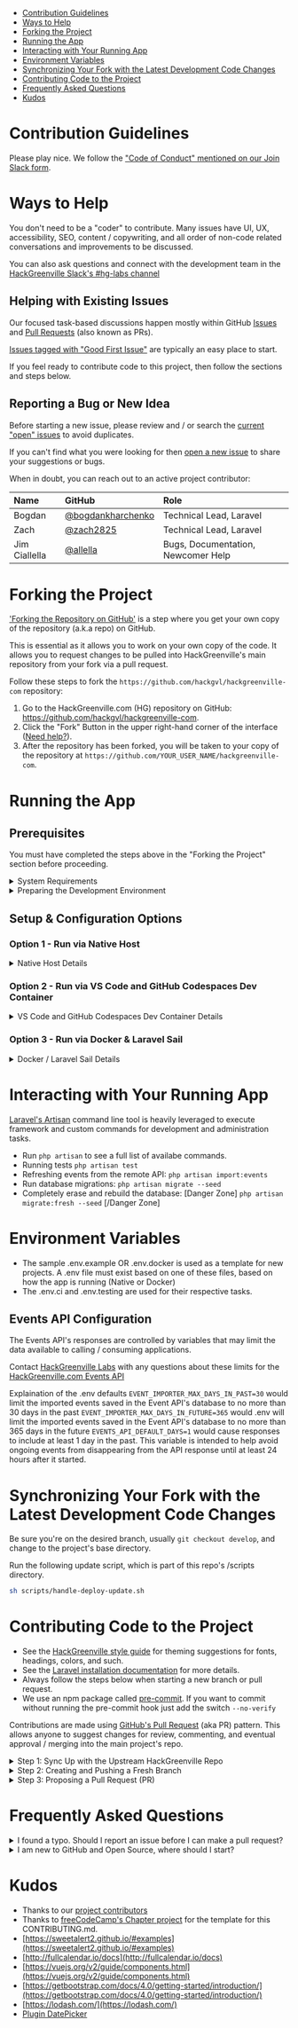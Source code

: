 - [Contribution Guidelines](#contribution-guidelines)
- [Ways to Help](#ways-to-help)
- [Forking the Project](#forking-the-project)
- [Running the App](#running-the-app)
- [Interacting with Your Running App](#interacting-with-your-running-app)
- [Environment Variables](#environment-variables)
- [Synchronizing Your Fork with the Latest Development Code Changes](#synchronizing-your-fork-with-the-latest-development-code-changes)
- [Contributing Code to the Project](#contributing-code-to-the-project)
- [Frequently Asked Questions](#frequently-asked-questions)
- [Kudos](#kudos)


# Contribution Guidelines

Please play nice. We follow the ["Code of Conduct" mentioned on our Join Slack form](https://hackgreenville.com/join-slack).

# Ways to Help

You don't need to be a "coder" to contribute. Many issues have UI, UX, accessibility, SEO, content / copywriting, and all order of non-code related conversations and improvements to be discussed.

You can also ask questions and connect with the development team in the [HackGreenville Slack's #hg-labs channel](https://hackgreenville.com/join-slack)

## Helping with Existing Issues

Our focused task-based discussions happen mostly within GitHub [Issues](https://github.com/hackgvl/hackgreenville-com/issues) and [Pull Requests](https://github.com/hackgvl/hackgreenville-com/pulls) (also known as PRs).

[Issues tagged with "Good First Issue"](https://github.com/hackgvl/hackgreenville-com/labels/good%20first%20issue) are typically an easy place to start.

If you feel ready to contribute code to this project, then follow the sections and steps below.

## Reporting a Bug or New Idea

Before starting a new issue, please review and / or search the [current "open" issues](https://github.com/hackgvl/hackgreenville-com/issues/) to avoid duplicates.

If you can't find what you were looking for then [open a new issue](https://github.com/hackgvl/hackgreenville-com/issues/new) to share your suggestions or bugs.

When in doubt, you can reach out to an active project contributor:

| Name          | GitHub                                                   | Role                               |
|:--------------|:---------------------------------------------------------|:-----------------------------------|
| Bogdan        | [@bogdankharchenko](https://github.com/bogdankharchenko) | Technical Lead, Laravel            |
| Zach          | [@zach2825](https://github.com/zach2825)                 | Technical Lead, Laravel            |
| Jim Ciallella | [@allella](https://github.com/allella)                   | Bugs, Documentation, Newcomer Help |


# Forking the Project

['Forking the Repository on GitHub'](https://help.github.com/articles/about-forks/) is a step where you get your own copy of the repository (a.k.a repo) on GitHub.

This is essential as it allows you to work on your own copy of the code. It allows you to request changes to be pulled into HackGreenville's main repository from your fork via a pull request.

Follow these steps to fork the `https://github.com/hackgvl/hackgreenville-com` repository:

1. Go to the HackGreenville.com (HG) repository on GitHub: https://github.com/hackgvl/hackgreenville-com.
2. Click the "Fork" Button in the upper right-hand corner of the interface ([Need help?](https://help.github.com/articles/fork-a-repo/)).
3. After the repository has been forked, you will be taken to your copy of the repository at `https://github.com/YOUR_USER_NAME/hackgreenville-com`.

</details>

# Running the App

## Prerequisites
You must have completed the steps above in the "Forking the Project" section before proceeding.

<details><summary>System Requirements</summary>

## System Requirements

- [Requirements of Laravel 10](https://laravel.com/docs/10.x/deployment#server-requirements), which include PHP 7.3+ or PHP 8+
- You'll need [composer](https://getcomposer.org/download/) as well.
- You'll need [yarn](https://yarnpkg.com/lang/en/docs/install/) as well.
- For running "tests", you'll need SQLite and its associated PHP extensions enabled.
  > The PHP install package names and commands will differ based on your operating system, source repository, and other variations. Here are examples:
  >
  > - RHEL / CentOS / Fedora: `yum install php-sqlite3 php-pdo_sqlite`
  > - Ubuntu / Debian / Mint: `apt install php-sqlite3`
- MariaDB 10+ / MySQL 5.6+ - MariaDB is a compatible fork of MySQL and the community version can be installed using [operating system repositories](https://mariadb.com/kb/en/mariadb-package-repository-setup-and-usage/).

</details>

<details><summary>Preparing the Development Environment</summary>

Install [Git](https://git-scm.com/) and a code editor of your choice. We recommend using [VS Code](https://code.visualstudio.com/).

Clone your forked copy of the Hackgreenville.com code. ['Cloning'](https://help.github.com/articles/cloning-a-repository/) is where you download a copy of the repository from a `remote` location to your local machine. Run these commands on your local machine to clone the repository:

1. Open a Terminal in a directory where you would like the HG project to reside.

2. Clone your fork of the HG code, make sure you replace `YOUR_USER_NAME` with your GitHub username:

   ```sh
   git clone https://github.com/YOUR_USER_NAME/hackgreenville-com.git
   ```

This will download the entire repository to a `hackgreenville-com` directory.

Now that you have downloaded a copy of your fork, you will need to set up an `upstream`. The main repository at `https://github.com/hackgvl/hackgreenville-com` is often referred to as the `upstream` repository. Your fork at `https://github.com/YOUR_USER_NAME/hackgreenville-com` is often referred to as the `origin` repository.

You need a reference from your local copy to the `upstream` repository in addition to the `origin` repository. This is so that you can sync changes from the `upstream` repository to your fork which is called `origin`. To do that follow the below commands:

1.  Change directory to the new hackgreenville-com directory:

    ```sh
    cd hackgreenville-com
    ```

2.  Add a remote reference to the main Hackgreenvill.com GitHub repository. We're refer to this as "HG" in the later steps.

    ```sh
    git remote add upstream https://github.com/hackgvl/hackgreenville-com.git
    ```

3.  Ensure the configuration looks correct:

        ```sh
        git remote -v
        ```

        The output should look something like below:
        ```sh
        origin    https://github.com/YOUR_USER_NAME/hackgreenville-com.git (fetch)
        origin    https://github.com/YOUR_USER_NAME/hackgreenville-com.git (push)
        upstream    https://github.com/hackgvl/hackgreenville-com.git (fetch)
        upstream    https://github.com/hackgvl/hackgreenville-com.git (push)
        ```
</details>

## Setup & Configuration Options

### Option 1 - Run via Native Host
<details><summary>Native Host Details</summary>

You need to make a copy of the `.env.example` file and rename it to `.env` at your project root.

Edit the new .env file and set your database settings.

### Running the Database

If it does not already exist, you will need to create the `hack_greenville` database in your local MySQL server.

```bash
mysql --user="dbusername" --password -e "create database hack_greenville"
```

### Installing Dependencies and Seeding Database

Run the following script to install dependencies, run database migrations, and run other optimizations:

```bash
sh scripts/handle-deploy-update.sh
```

The database migrations will generate a default user *admin@admin.com* with a password of _admin_ and fill the states table.

### Starting the Vite Dev Tool

In one terminal, run the following command to start the Vite local development server:

```bash
yarn dev
```

> Note: for production environments, `yarn prod` would be used.

### Starting the Web Application

In another terminal, run the following command to start the Laravel server (will open on port `8000`)

```bash
php artisan serve
```

The app should now be accessible by visting `http://localhost:8000` in your browser.

### Generate App Key

Once the app is running, run the following command to generate your [app encryption key](https://laravel.com/docs/10.x/encryption):

```bash
php artisan key:generate
```

### Import / Seed the Organizations and Events Data

Organization and events data comes from the [Organizations API](https://github.com/hackgvl/OpenData/blob/master/ORGANIZATIONS_API.md) and [Events API](/EVENTS_API.md). Without this step the application will have no data.


```bash
php artisan import:events
```

</details>

### Option 2 - Run via VS Code and GitHub Codespaces Dev Container
<details><summary>VS Code and GitHub Codespaces Dev Container Details</summary>

See [VS Code + GitHub Codespaces Dev Container documentation](https://github.com/microsoft/vscode-dev-containers#vs-code--github-codespaces-dev-container-definitions).

</details>

### Option 3 - Run via Docker & Laravel Sail
<details><summary>Docker / Laravel Sail Details</summary>

The Docker setup of this project should only be done for advanced users, or if needed for runtime compatibility issues.

### Copying Docker Environment Variables

First, you need to make a copy of the `.env.docker` file and rename it to `.env` at the
project root. This can be accomplished by running `cp .env.docker .env` from the project root. 

### Installing the Dockerfile

To run the Docker container for the web application, you'll need to generate the Laravel Sail docker files. You can generate the Laravel Sail docker files with either of the two options:

#### Option A: Using Composer
If you have `composer` installed on your machine, you can run the following script to install the application dependencies, including Laravel Sail.

```bash
composer install
```

#### Option B: Installing with Laravel Sail
If you do not have `composer` installed on your machine, you can install Laravel Sail directly using the following scripts:

```bash
mkdir -p vendor/laravel
git clone https://github.com/laravel/sail.git vendor/laravel/sail/
```

### Running the Docker Services

To run the Docker services, run Docker Compose from the root directory:

```bash
docker-compose -f docker-compose.yml up --build
```

### Conditional: Install Application Dependencies

If you followed `Option B` on the `Installing the Dockerfile` step, you'll need to run `composer install` on the web application Docker container to install the rest of the application dependencies. This can be done by running the following:

```bash
docker exec -it hackgreenville composer install
```

### Seeding the Application Database

Now that we have the application dependencies installed, we can seed the MySQL database using the following command:

```bash
docker exec -it hackgreenville php artisan migrate --seed
```

### Generating an Application Encryption Key

On the first start, you will need to generate an `APP_KEY` secret, which serve as your application encryption key. This can be generated running the following command:

```bash
docker exec -it hackgreenville php artisan key:generate
```

This command should populate the `APP_KEY` environment variable within your `.env` file.

If you get file permission errors, please make sure permissions are set the UID `1337` and the GUID specified in `.env` by `WWWGROUP`.
I.e. if there are errors opening the log file, run `sudo chown -R 1337:www-data storage/`, if `www-data` is the group specified by `WWWGROUP` in `.env`.

If you run into "The Mix manifest does not exist", then run `docker exec -it hackgreenville php artisan vendor:publish --provider="Laravel\Horizon\HorizonServiceProvider"` and `docker exec -it hackgreenville npm run dev`.

After that, hit Ctrl-C in the original docker-compose to stop the application, and do `docker-compose up --build` to run it again.

If there are any changes in the application code, you will need to run `docker-compose up --build` to recreate the container with your changes.

### Import / Seed Organizations and Events Data

To seed events and organizations into your application, run the following to import events and organizations from the Open Upstate API:

```bash
docker exec "hackgreenville" /bin/bash -c "php artisan import:events"
```
</details>

# Interacting with Your Running App

[Laravel's Artisan](https://laravel.com/docs/master/artisan) command line tool is heavily leveraged to execute framework and custom commands for development and administration tasks.

- Run `php artisan` to see a full list of availabe commands.
- Running tests `php artisan test`
- Refreshing events from the remote API: `php artisan import:events`
- Run database migrations: `php artisan migrate --seed`
- Completely erase and rebuild the database: [Danger Zone] `php artisan migrate:fresh --seed` [/Danger Zone]


# Environment Variables

- The sample .env.example OR .env.docker is used as a template for new projects. A .env file must exist based on one of these files, based on how the app is running (Native or Docker)
- The .env.ci and .env.testing are used for their respective tasks.

## Events API Configuration
The Events API's responses are controlled by variables that may limit the data available to calling / consuming applications.

Contact [HackGreenville Labs](https://hackgreenville.com/labs) with any questions about these limits for the [HackGreenville.com Events API](/EVENTS_API.md)

Explaination of the .env defaults
`EVENT_IMPORTER_MAX_DAYS_IN_PAST=30` would limit the imported events saved in the Event API's database to no more than 30 days in the past
`EVENT_IMPORTER_MAX_DAYS_IN_FUTURE=365` would .env will limit the imported events saved in the Event API's database to no more than 365 days in the future
`EVENTS_API_DEFAULT_DAYS=1` would cause responses to include at least 1 day in the past. This variable is intended to help avoid ongoing events from disappearing from the API response until at least 24 hours after it started.
 


# Synchronizing Your Fork with the Latest Development Code Changes
Be sure you're on the desired branch, usually `git checkout develop`, and change to the project's base directory.

Run the following update script, which is part of this repo's /scripts directory.

```bash
sh scripts/handle-deploy-update.sh
```

# Contributing Code to the Project

- See the [HackGreenville style guide](https://hackgreenville.com/styles) for theming suggestions for fonts, headings, colors, and such.
- See the [Laravel installation documentation](https://laravel.com/docs/10.x/installation) for more details.
- Always follow the steps below when starting a new branch or pull request.
- We use an npm package called [pre-commit](https://www.npmjs.com/package/pre-commit). If you want to commit without running the pre-commit hook just add the switch `--no-verify` 

Contributions are made using [GitHub's Pull Request](https://docs.github.com/en/free-pro-team@latest/github/collaborating-with-issues-and-pull-requests/about-pull-requests) (aka PR) pattern. This allows anyone to suggest changes for review, commenting, and eventual approval / merging into the main project's repo.

<details><summary>Step 1: Sync Up with the Upstream HackGreenville Repo</summary>

Before creating a new git "branch" you'll want to sync up with the "remote upstream", which is just a fancy way of saying the main Hackgreenville.com (HG) GitHub repo.

1.  Save any uncommitted changes using `git stash` because the following steps can possibly reset / delete things in order to stay in sync with the upstream.

2.  Validate that you are on the `develop` branch

    ```sh
    git status
    ```

    You should get an output like this:

    ```sh
    On branch develop
    Your branch is up-to-date with 'origin/develop'.

    nothing to commit, working directory clean
    ```

    If you are not on develop or your working directory is not clean, resolve any outstanding files/commits and checkout `develop`:

    ```sh
    git checkout develop
    ```

3.  Sync the latest changes from the HG upstream `develop` branch to your local develop branch.

    This is very important to avoid conflicts later.

        > **Note:** If you have any outstanding Pull Request that you made from the `develop` branch of your fork, you will lose them at the end of this step. You should ensure your pull request is merged by a moderator before performing this step. To avoid this scenario, you should *always* work on a branch separate from develop.

        This step **will sync the latest changes** from the main repository of HG.

        Update your local copy of the HG upstream repository:
        ```sh
        git fetch upstream
        ```

        Hard reset your develop branch with the HG develop:
        ```sh
        git reset --hard upstream/develop
        ```

        Push your develop branch to your origin to have a clean history on your fork on GitHub:
        ```sh
        git push origin develop --force
        ```

        You can validate if your current develop matches the upstream/develop or not by performing a diff:
        ```sh
        git diff upstream/develop
        ```

        If you don't get any output, you are good to go to the next step.

</details>

<details><summary>Step 2: Creating and Pushing a Fresh Branch</summary>
    
  Working on a separate branch for each issue helps you keep your local work copy clean. You should never work on the `develop` branch. This will soil your copy of HG and you may have to start over with a fresh clone or fork.
    
  All new branches / contributions should be made off of the `develop` branch, but not in it, as described below.

1. Clean up before starting
   It's also good practice to clean up any orphaned branches from time to time.

   ```sh
   git remote prune origin
   git gc --prune
   ```

2. Selecting a branch name
   Check that you are on `develop` as explained previously, and branch off from there by typing:
   ```sh
   git checkout -b fix/update-readme
   ```
   Your branch name should start with `fix/`, `feat/`, `docs/`, etc. Avoid using issue numbers in branches. Keep them short, meaningful and unique.

Some examples of good branch names are:
`    fix/update-nav-links
    fix/calendar-popup-css
    docs/typos-in-readme
    feat/add-sponsors
   `

3. Edit files and write code on your favorite editor. Then, check and confirm the files you are updating:

   ```sh
   git status
   ```

   This should show a list of `unstaged` files that you have edited.

   ```sh
   On branch docs/typos-in-readme
   Your branch is up to date with 'upstream/docs/typos-in-readme'.

   Changes not staged for commit:
   (use "git add/rm <file>..." to update what will be committed)
   (use "git checkout -- <file>..." to discard changes in working directory)

       modified:   CONTRIBUTING.md
       modified:   README.md
   ...
   ```

4. Stage the changes and make a commit

   In this step, you should only mark files that you have edited or added yourself. You can perform a reset and resolve files that you did not intend to change if needed.

   ```sh
   git add path/to/my/changed/file.ext
   ```

   Or you can add all the `unstaged` files to the staging area using the below handy command:

   ```sh
   git add .
   ```

   Only the files that were moved to the staging area will be added when you make a commit.

   ```sh
   git status
   ```

   Output:

   ```sh
   On branch docs/typos-in-readme
   Your branch is up to date with 'upstream/docs/typos-in-readme'.

   Changes to be committed:
   (use "git reset HEAD <file>..." to unstage)

       modified:   CONTRIBUTING.md
       modified:   README.md
   ```

   Now, you can commit your changes with a short message like so:

   ```sh
   git commit -m "fix: my short commit message"
   ```

   We highly recommend making a conventional commit message. This is a good practice that you will see on some of the popular Open Source repositories. As a developer, this encourages you to follow standard practices.

   Some examples of conventional commit messages are:

   ```md
   fix: update API routes
   feat: RSVP event
   fix(docs): update database schema image
   ```

   Keep your commit messages short. You can always add additional information in the description of the commit message.

5. Push the new branch to your fork / origin. For example, if the name of your branch is `docs/typos-in-readme`, then your command should be:
`sh
    git push origin docs/typos-in-readme
    `
</details>

<details><summary>Step 3: Proposing a Pull Request (PR)</summary>

1. Once a branch of your changes has been committed & pushed to your fork / origin you will automatically see a message when you visit your GitHub fork page.

The message will appear near the top of the page saying `Compare and Pull Request` which has a link to start a pull request based on your most recently pushed branch.

2. By default, all pull requests need to be matched against `base repository: hackgvl/hackgreenville-com` and `base: develop`, which should be the values set in the drop-downs on the left side of the "Comparing Changes" section at the top of the pull request creation page / form.

3. In the body of your PR include a more detailed summary of the changes you made and why.

   - Fill in the details as they seem fit to you. This information will be reviewed and a decision will be made whether or not your pull request is going to be accepted.

   - If the PR is meant to fix an existing bug/issue then, at the end of
     your PR's description, append the keyword `closes` and #xxxx (where xxxx
     is the issue number). Example: `closes #1337`. This tells GitHub to
     automatically close the existing issue, if the PR is accepted and merged.

You have successfully created a PR. Congratulations! :tada:

</details>

# Frequently Asked Questions

<details><summary>I found a typo. Should I report an issue before I can make a pull request?</summary>

For typos and other wording changes, you can directly open a [pull request](https://docs.github.com/en/free-pro-team@latest/github/collaborating-with-issues-and-pull-requests/about-pull-requests) without first creating an issue.

Issues are more for discussing larger problems associated with code or structural aspects of the application.
</details>

<details><summary>I am new to GitHub and Open Source, where should I start?</summary>

Read freeCodeCamp's [How to Contribute to Open Source Guide](https://github.com/freeCodeCamp/how-to-contribute-to-open-source).

Then, come back and see our ["How to Help"](#how-to-help) section on how to specificially get involved in this project.
</details>

# Kudos
- Thanks to our [project contributors](https://github.com/hackgvl/hackgreenville-com#contributors-)
- Thanks to [freeCodeCamp's Chapter project](https://github.com/freeCodeCamp/chapter) for the template for this CONTRIBUTING.md.
- [https://sweetalert2.github.io/#examples](https://sweetalert2.github.io/#examples)
- [http://fullcalendar.io/docs](http://fullcalendar.io/docs)
- [https://vuejs.org/v2/guide/components.html](https://vuejs.org/v2/guide/components.html)
- [https://getbootstrap.com/docs/4.0/getting-started/introduction/](https://getbootstrap.com/docs/4.0/getting-started/introduction/)
- [https://lodash.com/](https://lodash.com/)
- [Plugin DatePicker](https://github.com/uxsolutions/bootstrap-datepicker)
